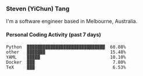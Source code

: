 ### Steven (YiChun) Tang

I'm a software engineer based in Melbourne, Australia.

#### Personal Coding Activity (past 7 days)
```
Python  ▓▓▓▓▓▓▓▓▓▓▓▓▓▓▓▓▓▓▓▓▓▓▓▓▓▓▓▓▓▓  60.08%
other   ▓▓▓▓▓▓▓                         15.48%
YAML    ▓▓▓▓▓                           10.10%
Docker  ▓▓▓                              7.80%
TeX     ▓▓▓                              6.53%
```
